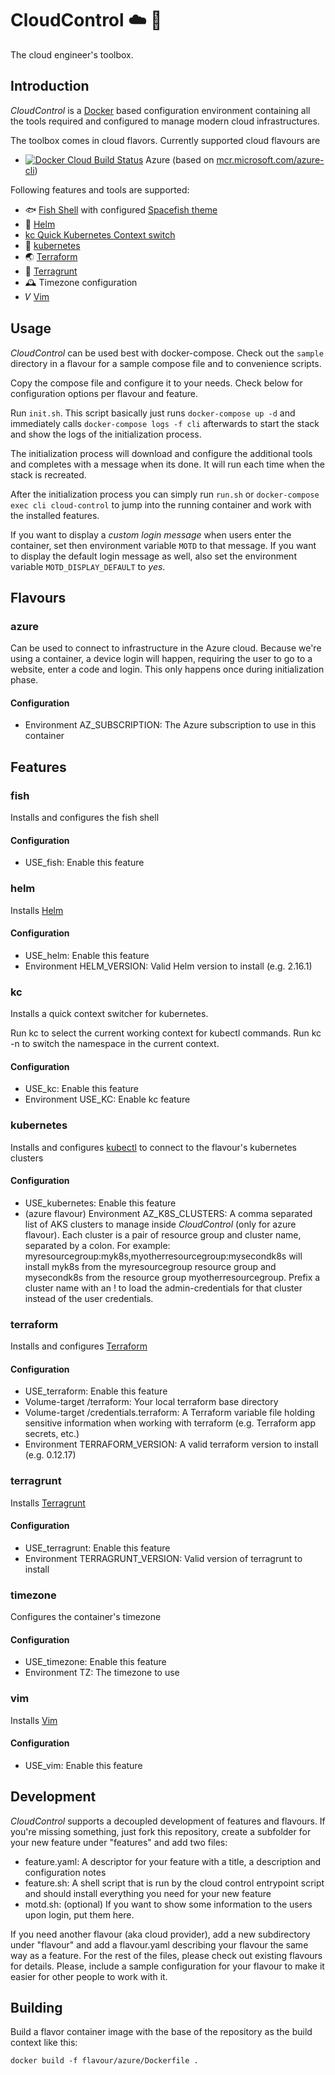 # CloudControl ☁️ 🧰

The cloud engineer's toolbox.

## Introduction

*CloudControl* is a [Docker](https://docker.com) based configuration environment containing all the tools required and configured to manage modern cloud infrastructures.

The toolbox comes in cloud flavors. Currently supported cloud flavours are

* [![Docker Cloud Build Status](https://img.shields.io/docker/cloud/build/dodevops/cloudcontrol-azure)](https://hub.docker.com/r/dodevops/cloudcontrol-azure) Azure (based on [mcr.microsoft.com/azure-cli](https://hub.docker.com/_/microsoft-azure-cli))

Following features and tools are supported:

* 🐟 [Fish Shell](https://fishshell.com/) with configured [Spacefish theme](https://spacefish.matchai.me/)
* 🚢 [Helm](https://helm.sh)
* [kc Quick Kubernetes Context switch](https://github.com/dodevops/cloudcontrol/blob/master/feature/kc/kc.sh)
* 🐳 [kubernetes](https://kubernetes.io/docs/reference/kubectl/overview/)
* 🌏 [Terraform](https://terraform.io)
* 🐗 [Terragrunt](https://github.com/gruntwork-io/terragrunt)
* 🕰 Timezone configuration
* 𝑉 [Vim](https://www.vim.org/)

## Usage

*CloudControl* can be used best with docker-compose. Check out the `sample` directory in a flavour for a sample
compose file and to convenience scripts.

Copy the compose file and configure it to your needs. Check below for configuration options per flavour and feature.

Run `init.sh`. This script basically just runs `docker-compose up -d` and immediately calls
`docker-compose logs -f cli` afterwards to start the stack and show the logs of the initialization process.

The initialization process will download and configure the additional tools and completes with a message when its done.
It will run each time when the stack is recreated.

After the initialization process you can simply run `run.sh` or `docker-compose exec cli cloud-control` to jump into
the running container and work with the installed features.

If you want to display a *custom login message* when users enter the container, set then environment variable `MOTD`
to that message. If you want to display the default login message as well, also
set the environment variable `MOTD_DISPLAY_DEFAULT` to *yes*.

## Flavours

### azure

Can be used to connect to infrastructure in the Azure cloud. Because we&#x27;re using a container,
a device login will happen, requiring the user to go to a website, enter a code and login.
This only happens once during initialization phase.


#### Configuration

* Environment AZ_SUBSCRIPTION: The Azure subscription to use in this container

## Features

### fish

Installs and configures the fish shell

#### Configuration

* USE_fish: Enable this feature

### helm

Installs [Helm](https://helm.sh)

#### Configuration

* USE_helm: Enable this feature
* Environment HELM_VERSION: Valid Helm version to install (e.g. 2.16.1)

### kc

Installs a quick context switcher for kubernetes.

Run kc to select the current working context for kubectl commands.
Run kc -n to switch the namespace in the current context.


#### Configuration

* USE_kc: Enable this feature
* Environment USE_KC: Enable kc feature

### kubernetes

Installs and configures [kubectl](https://kubernetes.io/docs/reference/kubectl/overview/) to connect to the flavour&#x27;s kubernetes clusters

#### Configuration

* USE_kubernetes: Enable this feature
* (azure flavour) Environment AZ_K8S_CLUSTERS: A comma separated list of AKS clusters to manage
inside *CloudControl* (only for azure flavour).
Each cluster is a pair of resource group and cluster name, separated by a colon.
For example: myresourcegroup:myk8s,myotherresourcegroup:mysecondk8s will install myk8s from
the myresourcegroup resource group and mysecondk8s from the resource group myotherresourcegroup.
Prefix a cluster name with an ! to load the admin-credentials for that cluster instead of the user credentials.


### terraform

Installs and configures [Terraform](https://terraform.io)

#### Configuration

* USE_terraform: Enable this feature
* Volume-target /terraform: Your local terraform base directory
* Volume-target /credentials.terraform: A Terraform variable file holding sensitive information when working with terraform (e.g. Terraform app secrets, etc.)
* Environment TERRAFORM_VERSION: A valid terraform version to install (e.g. 0.12.17)

### terragrunt

Installs [Terragrunt](https://github.com/gruntwork-io/terragrunt)

#### Configuration

* USE_terragrunt: Enable this feature
* Environment TERRAGRUNT_VERSION: Valid version of terragrunt to install

### timezone

Configures the container&#x27;s timezone

#### Configuration

* USE_timezone: Enable this feature
* Environment TZ: The timezone to use

### vim

Installs [Vim](https://www.vim.org/)

#### Configuration

* USE_vim: Enable this feature


## Development

*CloudControl* supports a decoupled development of features and flavours. If you're missing something, just fork this
repository, create a subfolder for your new feature under "features" and add two files:

* feature.yaml: A descriptor for your feature with a title, a description and configuration notes
* feature.sh: A shell script that is run by the cloud control entrypoint script and should install everything you need
  for your new feature
* motd.sh: (optional) If you want to show some information to the users upon login, put them here.

If you need another flavour (aka cloud provider), add a new subdirectory under "flavour" and add a flavour.yaml describing
your flavour the same way as a feature. For the rest of the files, please check out existing flavours for details. Please,
include a sample configuration for your flavour to make it easier for other people to work with it.

## Building

Build a flavor container image with the base of the repository as the build context like this:

    docker build -f flavour/azure/Dockerfile .
